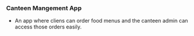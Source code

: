### Canteen Mangement App

- An app where cliens can order food menus and the canteen admin can access those orders easily.
